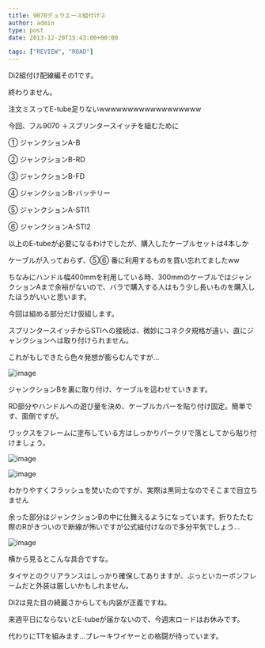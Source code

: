 ```yaml
---
title: 9070デュラエース組付け②
author: admin
type: post
date: 2013-12-20T15:43:00+00:00

tags: ["REVIEW", "ROAD"]
---
```


Di2組付け配線編その1です。

終わりません。

注文ミスってE-tube足りないwwwwwwwwwwwwwwwwww

今回、フル9070 ＋スプリンタースイッチを組むために

① ジャンクションA-B

② ジャンクションB-RD

③ ジャンクションB-FD

④ ジャンクションB-バッテリー

⑤ ジャンクションA-STI1

⑥ ジャンクションA-STI2

以上のE-tubeが必要になるわけでしたが、購入したケーブルセットは4本しか

ケーブルが入っておらず、⑤⑥ 番に利用するものを買い忘れてましたww

ちなみにハンドル幅400mmを利用している時、300mmのケーブルではジャンクションAまで余裕がないので、バラで購入する人はもう少し長いものを購入したほうがいいと思います。

今回は組める部分だけ仮組します。

スプリンタースイッチからSTIへの接続は、微妙にコネクタ規格が違い、直にジャンクションへは取り付けられません。

これがもしできたら色々発想が膨らむんですが…

![image](DSC_4690.jpg)

ジャンクションBを裏に取り付け、ケーブルを這わせていきます。

RD部分やハンドルへの遊び量を決め、ケーブルカバーを貼り付け固定。簡単です、面倒ですが。

ワックスをフレームに塗布している方はしっかりパークリで落としてから貼り付けましょう。

![image](DSC_4693.jpg)

![image](DSC_4694.jpg)

わかりやすくフラッシュを焚いたのですが、実際は黒同士なのでそこまで目立ちません

余った部分はジャンクションBの中に仕舞えるようになっています。折りたたむ際のRがきついので断線が怖いですが公式組付けなので多分平気でしょう…

![image](DSC_4692.jpg)

横から見るとこんな具合ですな。

タイヤとのクリアランスはしっかり確保してありますが、ぶっといカーボンフレームだと外装は厳しいかもしれません。

Di2は見た目の綺麗さからしても内装が正義ですね。

来週平日にならないとE-tubeが届かないので、今週末ロードはお休みです。

代わりにTTを組みます…ブレーキワイヤーとの格闘が待っています。
